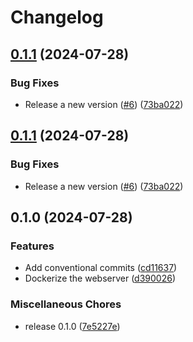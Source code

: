 # Changelog

## [0.1.1](https://github.com/johnjaredprater/web_server/compare/v0.1.0...v0.1.1) (2024-07-28)


### Bug Fixes

* Release a new version ([#6](https://github.com/johnjaredprater/web_server/issues/6)) ([73ba022](https://github.com/johnjaredprater/web_server/commit/73ba0229279c76a95be40ef56cbb27441936ed6a))

## [0.1.1](https://github.com/johnjaredprater/web_server/compare/v0.1.0...v0.1.1) (2024-07-28)


### Bug Fixes

* Release a new version ([#6](https://github.com/johnjaredprater/web_server/issues/6)) ([73ba022](https://github.com/johnjaredprater/web_server/commit/73ba0229279c76a95be40ef56cbb27441936ed6a))

## 0.1.0 (2024-07-28)


### Features

* Add conventional commits ([cd11637](https://github.com/johnjaredprater/web_server/commit/cd11637dba608ebe7ad52cb6e1d7c885f127407e))
* Dockerize the webserver ([d390026](https://github.com/johnjaredprater/web_server/commit/d3900267ccd9d817ee4e4a61d5743d4e69228910))


### Miscellaneous Chores

* release 0.1.0 ([7e5227e](https://github.com/johnjaredprater/web_server/commit/7e5227ef30d109e906a57135ab1e57e710d76377))
